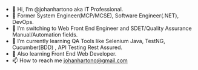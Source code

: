 - 👋 Hi, I’m @johanhartono aka IT Professional.
- 👀 Former System Engineer(MCP/MCSE), Software Engineer(.NET), DevOps.
- 👀 I’m switching to Web Front End Engineer and SDET/Quality Assurance Manual/Automation fields.
- 🌱 I’m currently learning QA Tools like Selenium Java, TestNG, Cucumber(BDD) , API Testing Rest Assured.
- 🌱 Also learning Front End Web Developer.
- 📫 How to reach me johanhartono@gmail.com

<!---
johanhartono/johanhartono is a ✨ special ✨ repository because its `README.md` (this file) appears on your GitHub profile.
You can click the Preview link to take a look at your changes.
--->

